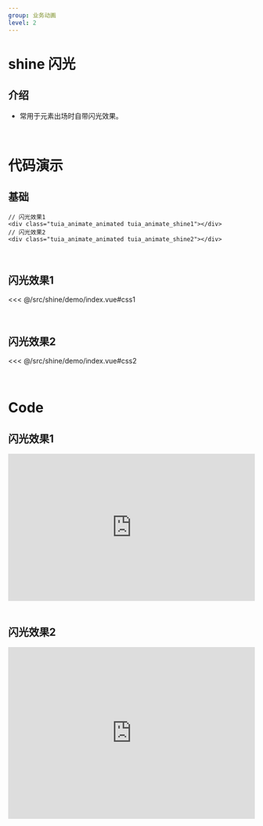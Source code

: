 ```yaml
---
group: 业务动画
level: 2
---
```


# shine 闪光

## 介绍
* 常用于元素出场时自带闪光效果。

<br />

# 代码演示

## 基础
```
// 闪光效果1
<div class="tuia_animate_animated tuia_animate_shine1"></div>
// 闪光效果2
<div class="tuia_animate_animated tuia_animate_shine2"></div>

```
<br />

## 闪光效果1

<<< @/src/shine/demo/index.vue#css1

<br />

## 闪光效果2

<<< @/src/shine/demo/index.vue#css2

<br />

# Code

## 闪光效果1

<iframe allowfullscreen="true" allowpaymentrequest="true" allowtransparency="true" frameborder="0" height="300" width="100%" scrolling="no" style="width: 100%; overflow:hidden; display:block;" loading="lazy" src="https://codepen.io/xieshiyi/embed/gOGgVmN?height=265&theme-id=dark&default-tab=css%2Cresult&user=eltonmesquita&slug-hash=oNjGGbw&pen-title=Prefers-reduce-motion%20media%20query&name=cp_embed_1"></iframe>

<br />

## 闪光效果2

<iframe allowfullscreen="true" allowpaymentrequest="true" allowtransparency="true" frameborder="0" height="350" width="100%" scrolling="no" style="width: 100%; overflow:hidden; display:block;" loading="lazy" src="https://codepen.io/xieshiyi/embed/yLzgmog?height=265&theme-id=dark&default-tab=css%2Cresult&user=eltonmesquita&slug-hash=oNjGGbw&pen-title=Prefers-reduce-motion%20media%20query&name=cp_embed_1"></iframe>

<br />
